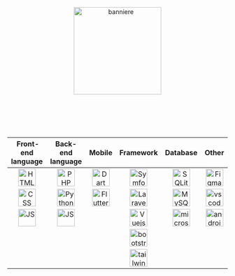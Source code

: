 <div align="center">
  <img height="200" src="https://media.licdn.com/dms/image/v2/D4E16AQE9hppg_vN50A/profile-displaybackgroundimage-shrink_350_1400/profile-displaybackgroundimage-shrink_350_1400/0/1730118849170?e=1745452800&v=beta&t=wKmyX36pxxne2BG--ubx1ZSQlTvqBy_-h5DSbXUYnUs" alt="banniere" />

<br><br><br><br>
  
| ‎ Front-end language‎ | ‎Back-end ‎language‎ | ‎‎ ‎  ‎ ‎ Mobile‎ ‎ ‎ ‎‎ ‎   | ‎ ‎‎   ‎ Framework‎ ‎ ‎ ‎ ‎  | ‎ ‎ ‎ ‎ ‎ ‎ Database‎ ‎ ‎  ‎ ‎  | ‎‎ ‎ ‎ ‎ ‎ ‎ ‎ ‎ Other‎‎ ‎ ‎  ‎ ‎ ‎ ‎ |
|:----:|:----:|:----:| :----:|:----:|:----:|
| <img src="https://cdn.jsdelivr.net/gh/devicons/devicon/icons/html5/html5-original.svg" alt="HTML" width="40" height="40"> | <img src="https://cdn.jsdelivr.net/gh/devicons/devicon/icons/php/php-original.svg" alt="PHP" width="40" height="40"> | <img src="https://cdn.jsdelivr.net/gh/devicons/devicon/icons/dart/dart-original.svg" alt="Dart" width="40" height="40"> | <img src="https://cdn.jsdelivr.net/gh/devicons/devicon/icons/symfony/symfony-original.svg" alt="Symfony" width="40" height="40"> | <img src="https://cdn.jsdelivr.net/gh/devicons/devicon/icons/sqlite/sqlite-original.svg" alt="SQLite" width="40" height="40"> | <img src="https://cdn.jsdelivr.net/gh/devicons/devicon/icons/figma/figma-original.svg" alt="Figma" width="40" height="40"> | <!-- \n -->
| <img src="https://cdn.jsdelivr.net/gh/devicons/devicon/icons/css3/css3-original.svg" alt="CSS" width="40" height="40"> | <img src="https://cdn.jsdelivr.net/gh/devicons/devicon/icons/python/python-original.svg" alt="Python" width="40" height="40"> | <img src="https://cdn.jsdelivr.net/gh/devicons/devicon/icons/flutter/flutter-original.svg" alt="Flutter" width="40" height="40">  | <img src="https://cdn.jsdelivr.net/gh/devicons/devicon/icons/laravel/laravel-original.svg" alt="Laravel" width="40" height="40"> | <img src="https://cdn.jsdelivr.net/gh/devicons/devicon/icons/mysql/mysql-original.svg" alt="MySQL" width="40" height="40">  | <img src="https://cdn.jsdelivr.net/gh/devicons/devicon/icons/vscode/vscode-original.svg" alt="vscode" width="40" height="40"> | <!-- \n -->
| <img src="https://cdn.jsdelivr.net/gh/devicons/devicon/icons/javascript/javascript-original.svg" alt="JS" width="40" height="40"> | <img src="https://cdn.jsdelivr.net/gh/devicons/devicon/icons/javascript/javascript-original.svg" alt="JS" width="40" height="40"> |  | <img src="https://cdn.jsdelivr.net/gh/devicons/devicon/icons/vuejs/vuejs-original.svg" alt="Vuejs" width="40" height="40"> | <img src="https://cdn.jsdelivr.net/gh/devicons/devicon/icons/microsoftsqlserver/microsoftsqlserver-original.svg" alt="microsoftsqlserver" width="40" height="40">  | <img src="https://cdn.jsdelivr.net/gh/devicons/devicon/icons/androidstudio/androidstudio-original.svg" alt="androidstudio" width="40" height="40"> | <!-- \n -->
|  |  |  | <img src="https://cdn.jsdelivr.net/gh/devicons/devicon/icons/bootstrap/bootstrap-original.svg" alt="bootstrap" width="40" height="40"> |  |  | <!-- \n -->
|  |  |  | <img src="https://cdn.jsdelivr.net/gh/devicons/devicon/icons/tailwindcss/tailwindcss-original.svg" alt="tailwindcss" width="40" height="40"> |   | <!-- \n -->

</div>
